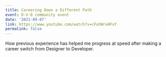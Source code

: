 ```yaml
---
title: Careering Down a Different Path
event: D-V-8 community event
date: '2021-09-07'
link: https://www.youtube.com/watch?v=cFuhWruHFuY
permalink: false
---
```


How previous experience has helped me progress at speed after making a career switch from Designer to Developer.
